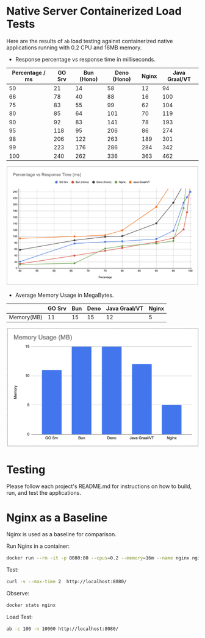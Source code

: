 # Native Server Containerized Load Tests

Here are the results of `ab` load testing against containerized native applications running with 0.2 CPU and 16MB memory.

- Response percentage vs response time in milliseconds.

| Percentage / ms | GO Srv | Bun (Hono) | Deno (Hono) | Nginx | Java Graal/VT |
| --------------- | ------ | ---------- | ----------- | ----- | ------------- |
| 50              | 21     | 14         | 58          | 12    | 94            |
| 66              | 78     | 40         | 88          | 16    | 100           |
| 75              | 83     | 55         | 99          | 62    | 104           |
| 80              | 85     | 64         | 101         | 70    | 119           |
| 90              | 92     | 83         | 141         | 78    | 193           |
| 95              | 118    | 95         | 206         | 86    | 274           |
| 98              | 206    | 122        | 263         | 189   | 301           |
| 99              | 223    | 176        | 286         | 284   | 342           |
| 100             | 240    | 262        | 336         | 363   | 462           |


![Response Times](docs/percent-response-time.png)


- Average Memory Usage in MegaBytes.

|            | GO Srv | Bun | Deno | Java Graal/VT | Nginx |
| ---------- | ------ | --- | ---- | ------------- | ----- |
| Memory(MB) | 11     | 15  | 15   | 12            | 5     |

![Memory Usage](docs/memory-usage.png)


# Testing

Please follow each project's README.md for instructions on how to build, run, and test the applications.


# Nginx as a Baseline

Nginx is used as a baseline for comparison. 

Run Nginx in a container:
```sh
docker run --rm -it -p 8080:80 --cpus=0.2 --memory=16m --name nginx nginx
```

Test:
```sh
curl -v --max-time 2  http://localhost:8080/
```

Observe:
```sh
docker stats nginx
```

Load Test:
```sh
ab -c 100 -n 10000 http://localhost:8080/
```

